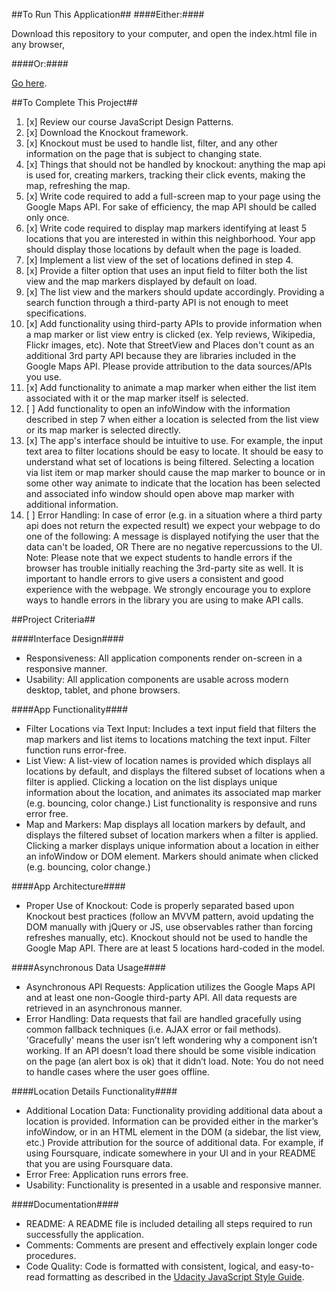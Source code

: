 ##To Run This Application##
####Either:####

Download this repository to your computer, and open the index.html file in any browser,

####Or:####

[Go here](https://chavahj.github.io/neighborhoodMapTake5/).


##To Complete This Project##

1. [x] Review our course JavaScript Design Patterns.
2. [x] Download the Knockout framework.
3. [x] Knockout must be used to handle list, filter, and any other information on the page that is subject to changing state.
4. [x] Things that should not be handled by knockout: anything the map api is used for, creating markers, tracking their click events, making the map, refreshing the map.
5. [x] Write code required to add a full-screen map to your page using the Google Maps API. For sake of efficiency, the map API should be called only once.
6. [x] Write code required to display map markers identifying at least 5 locations that you are interested in within this neighborhood. Your app should display those locations by default when the page is loaded.
7. [x] Implement a list view of the set of locations defined in step 4.
8. [x] Provide a filter option that uses an input field to filter both the list view and the map markers displayed by default on load.
9. [x] The list view and the markers should update accordingly. Providing a search function through a third-party API is not enough to meet specifications.
10. [x] Add functionality using third-party APIs to provide information when a map marker or list view entry is clicked (ex. Yelp reviews, Wikipedia, Flickr images, etc). Note that StreetView and Places don't count as an additional 3rd party API because they are libraries included in the Google Maps API. Please provide attribution to the data sources/APIs you use.
11. [x] Add functionality to animate a map marker when either the list item associated with it or the map marker itself is selected.
12. [ ] Add functionality to open an infoWindow with the information described in step 7 when either a location is selected from the list view or its map marker is selected directly.
13. [x] The app's interface should be intuitive to use. For example, the input text area to filter locations should be easy to locate. It should be easy to understand what set of locations is being filtered. Selecting a location via list item or map marker should cause the map marker to bounce or in some other way animate to indicate that the location has been selected and associated info window should open above map marker with additional information.
14. [ ] Error Handling: In case of error (e.g. in a situation where a third party api does not return the expected result) we expect your webpage to do one of the following: A message is displayed notifying the user that the data can't be loaded, OR There are no negative repercussions to the UI. Note: Please note that we expect students to handle errors if the browser has trouble initially reaching the 3rd-party site as well. It is important to handle errors to give users a consistent and good experience with the webpage. We strongly encourage you to explore ways to handle errors in the library you are using to make API calls.

##Project Criteria##

####Interface Design####
* Responsiveness: All application components render on-screen in a responsive manner.
* Usability: All application components are usable across modern desktop, tablet, and phone browsers.

####App Functionality####
* Filter Locations via Text Input: Includes a text input field that filters the map markers and list items to locations matching the text input. Filter function runs error-free.
* List View: A list-view of location names is provided which displays all locations by default, and displays the filtered subset of locations when a filter is applied. Clicking a location on the list displays unique information about the location, and animates its associated map marker (e.g. bouncing, color change.) List functionality is responsive and runs error free.
* Map and Markers: 	Map displays all location markers by default, and displays the filtered subset of location markers when a filter is applied. Clicking a marker displays unique information about a location in either an infoWindow or DOM element. Markers should animate when clicked (e.g. bouncing, color change.)

####App Architecture####
* Proper Use of Knockout: Code is properly separated based upon Knockout best practices (follow an MVVM pattern, avoid updating the DOM manually with jQuery or JS, use observables rather than forcing refreshes manually, etc). Knockout should not be used to handle the Google Map API. There are at least 5 locations hard-coded in the model.

####Asynchronous Data Usage####
* Asynchronous API Requests: Application utilizes the Google Maps API and at least one non-Google third-party API. All data requests are retrieved in an asynchronous manner.
* Error Handling: Data requests that fail are handled gracefully using common fallback techniques (i.e. AJAX error or fail methods). 'Gracefully' means the user isn’t left wondering why a component isn’t working. If an API doesn’t load there should be some visible indication on the page (an alert box is ok) that it didn’t load. Note: You do not need to handle cases where the user goes offline.

####Location Details Functionality####
* Additional Location Data: Functionality providing additional data about a location is provided. Information can be provided either in the marker’s infoWindow, or in an HTML element in the DOM (a sidebar, the list view, etc.) Provide attribution for the source of additional data. For example, if using Foursquare, indicate somewhere in your UI and in your README that you are using Foursquare data.
* Error Free: Application runs errors free.
* Usability: Functionality is presented in a usable and responsive manner.

####Documentation####
* README: A README file is included detailing all steps required to run successfully the application.
* Comments: Comments are present and effectively explain longer code procedures.
* Code Quality: Code is formatted with consistent, logical, and easy-to-read formatting as described in the [Udacity JavaScript Style Guide](http://udacity.github.io/frontend-nanodegree-styleguide/javascript.html).
